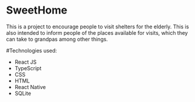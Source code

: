 # SweetHome

This is a project to encourage people to visit shelters for the elderly. This is also intended to inform people of the places available for visits, which they can take to grandpas among other things.

#Technologies used:

* React JS
* TypeScript
* CSS
* HTML
* React Native
* SQLite
